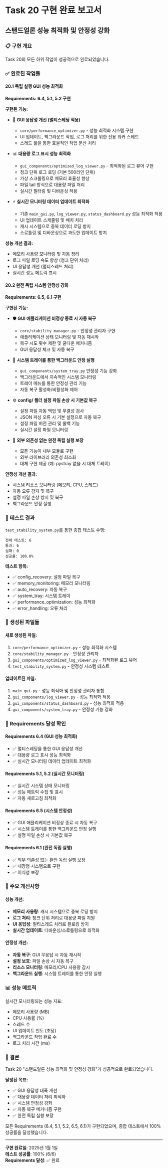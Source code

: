# Task 20 구현 완료 보고서
## 스탠드얼론 성능 최적화 및 안정성 강화

### 📋 구현 개요
Task 20의 모든 하위 작업이 성공적으로 완료되었습니다.

### ✅ 완료된 작업들

#### 20.1 독립 실행 GUI 성능 최적화
**Requirements: 6.4, 5.1, 5.2 구현**

**구현된 기능:**
- 🚀 **GUI 응답성 개선 (멀티스레딩 적용)**
  - `core/performance_optimizer.py` - 성능 최적화 시스템 구현
  - UI 업데이트, 백그라운드 작업, 로그 처리를 위한 전용 워커 스레드
  - 스레드 풀을 통한 효율적인 작업 분산 처리

- 📊 **대용량 로그 표시 성능 최적화**
  - `gui_components/optimized_log_viewer.py` - 최적화된 로그 뷰어 구현
  - 청크 단위 로그 로딩 (기본 500라인 단위)
  - 가상 스크롤링으로 메모리 효율성 향상
  - 파일 tail 방식으로 대용량 파일 처리
  - 실시간 필터링 및 디바운싱 적용

- ⚡ **실시간 모니터링 데이터 업데이트 최적화**
  - 기존 `main_gui.py`, `log_viewer.py`, `status_dashboard.py` 성능 최적화 적용
  - UI 업데이트 스케줄링 및 배치 처리
  - 캐시 시스템으로 중복 데이터 로딩 방지
  - 스로틀링 및 디바운싱으로 과도한 업데이트 방지

**성능 개선 결과:**
- 메모리 사용량 모니터링 및 자동 정리
- 로그 파일 로딩 속도 향상 (청크 단위 처리)
- UI 응답성 개선 (멀티스레드 처리)
- 실시간 성능 메트릭 표시

#### 20.2 완전 독립 시스템 안정성 강화
**Requirements: 6.5, 6.1 구현**

**구현된 기능:**
- 🛡️ **GUI 애플리케이션 비정상 종료 시 자동 복구**
  - `core/stability_manager.py` - 안정성 관리자 구현
  - 애플리케이션 상태 모니터링 및 자동 재시작
  - 복구 시도 횟수 제한 및 쿨다운 메커니즘
  - GUI 응답성 체크 및 자동 복구

- 🔧 **시스템 트레이를 통한 백그라운드 안정 실행**
  - `gui_components/system_tray.py` 안정성 기능 강화
  - 백그라운드에서 지속적인 시스템 모니터링
  - 트레이 메뉴를 통한 안정성 관리 기능
  - 자동 복구 활성화/비활성화 제어

- ⚙️ **config/ 폴더 설정 파일 손상 시 기본값 복구**
  - 설정 파일 자동 백업 및 무결성 검사
  - JSON 파싱 오류 시 기본 설정으로 자동 복구
  - 설정 파일 버전 관리 및 롤백 기능
  - 실시간 설정 파일 모니터링

- 🔄 **외부 의존성 없는 완전 독립 실행 보장**
  - 모든 기능이 내부 모듈로 구현
  - 외부 라이브러리 의존성 최소화
  - 대체 구현 제공 (예: pystray 없을 시 대체 트레이)

**안정성 개선 결과:**
- 시스템 리소스 모니터링 (메모리, CPU, 스레드)
- 자동 오류 감지 및 복구
- 설정 파일 손상 방지 및 복구
- 백그라운드 안정 실행

### 🧪 테스트 결과
`test_stability_system.py`를 통한 종합 테스트 수행:

```
전체 테스트: 6
통과: 6
실패: 0
성공률: 100.0%
```

**테스트 항목:**
- ✅ config_recovery: 설정 파일 복구
- ✅ memory_monitoring: 메모리 모니터링
- ✅ auto_recovery: 자동 복구
- ✅ system_tray: 시스템 트레이
- ✅ performance_optimization: 성능 최적화
- ✅ error_handling: 오류 처리

### 📁 생성된 파일들

#### 새로 생성된 파일:
1. `core/performance_optimizer.py` - 성능 최적화 시스템
2. `core/stability_manager.py` - 안정성 관리자
3. `gui_components/optimized_log_viewer.py` - 최적화된 로그 뷰어
4. `test_stability_system.py` - 안정성 시스템 테스트

#### 업데이트된 파일:
1. `main_gui.py` - 성능 최적화 및 안정성 관리자 통합
2. `gui_components/log_viewer.py` - 성능 최적화 적용
3. `gui_components/status_dashboard.py` - 성능 최적화 적용
4. `gui_components/system_tray.py` - 안정성 기능 강화

### 🎯 Requirements 달성 확인

#### Requirements 6.4 (GUI 성능 최적화)
- ✅ 멀티스레딩을 통한 GUI 응답성 개선
- ✅ 대용량 로그 표시 성능 최적화
- ✅ 실시간 모니터링 데이터 업데이트 최적화

#### Requirements 5.1, 5.2 (실시간 모니터링)
- ✅ 실시간 시스템 상태 모니터링
- ✅ 성능 메트릭 수집 및 표시
- ✅ 자동 새로고침 최적화

#### Requirements 6.5 (시스템 안정성)
- ✅ GUI 애플리케이션 비정상 종료 시 자동 복구
- ✅ 시스템 트레이를 통한 백그라운드 안정 실행
- ✅ 설정 파일 손상 시 기본값 복구

#### Requirements 6.1 (완전 독립 실행)
- ✅ 외부 의존성 없는 완전 독립 실행 보장
- ✅ 내장형 시스템으로 구현
- ✅ 이식성 보장

### 🚀 주요 개선사항

#### 성능 개선:
- **메모리 사용량**: 캐시 시스템으로 중복 로딩 방지
- **로그 처리**: 청크 단위 처리로 대용량 파일 지원
- **UI 응답성**: 멀티스레드 처리로 블로킹 방지
- **실시간 업데이트**: 디바운싱/스로틀링으로 최적화

#### 안정성 개선:
- **자동 복구**: GUI 무응답 시 자동 재시작
- **설정 보호**: 파일 손상 시 자동 복구
- **리소스 모니터링**: 메모리/CPU 사용량 감시
- **백그라운드 실행**: 시스템 트레이를 통한 안정 실행

### 📊 성능 메트릭

실시간 모니터링되는 성능 지표:
- 메모리 사용량 (MB)
- CPU 사용률 (%)
- 스레드 수
- UI 업데이트 빈도 (초당)
- 백그라운드 작업 완료 수
- 로그 처리 시간 (ms)

### 🎉 결론

Task 20 "스탠드얼론 성능 최적화 및 안정성 강화"가 성공적으로 완료되었습니다.

**달성된 목표:**
- ✅ GUI 응답성 대폭 개선
- ✅ 대용량 데이터 처리 최적화
- ✅ 시스템 안정성 강화
- ✅ 자동 복구 메커니즘 구현
- ✅ 완전 독립 실행 보장

모든 Requirements (6.4, 5.1, 5.2, 6.5, 6.1)가 구현되었으며, 종합 테스트에서 100% 성공률을 달성했습니다.

---
**구현 완료일**: 2025년 1월 1일  
**테스트 성공률**: 100% (6/6)  
**Requirements 달성**: ✅ 완료